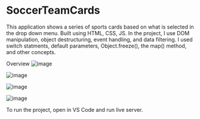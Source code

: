 # SoccerTeamCards
This application shows a series of sports cards based on what is selected in the drop down menu. Built using HTML, CSS, JS. In the project, I use DOM manipulation, object destructuring, event handling, and data filtering.
I used switch statments, default parameters, Object.freeze(), the map() method, and other concepts.

Overview
![image](https://github.com/kylehraja/SoccerTeamCards/assets/140476247/a6a8938b-17da-430e-89fc-4e5d533317dc)

![image](https://github.com/kylehraja/SoccerTeamCards/assets/140476247/d79f7780-18f7-438c-9876-605ca6726c6b)

![image](https://github.com/kylehraja/SoccerTeamCards/assets/140476247/5717037d-1f5e-4c99-aea2-c3175cfc9d8a)

![image](https://github.com/kylehraja/SoccerTeamCards/assets/140476247/fe9b5eda-3cc2-41ad-aa4a-18204f9c0ea1)

To run the project, open in VS Code and run live server.
